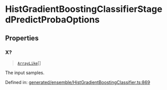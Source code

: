 # HistGradientBoostingClassifierStagedPredictProbaOptions

## Properties

### X?

> [`ArrayLike`](../types/ArrayLike.md)[]

The input samples.

Defined in:  [generated/ensemble/HistGradientBoostingClassifier.ts:869](https://github.com/transitive-bullshit/scikit-learn-ts/blob/122b3c0/packages/sklearn/src/generated/ensemble/HistGradientBoostingClassifier.ts#L869)
